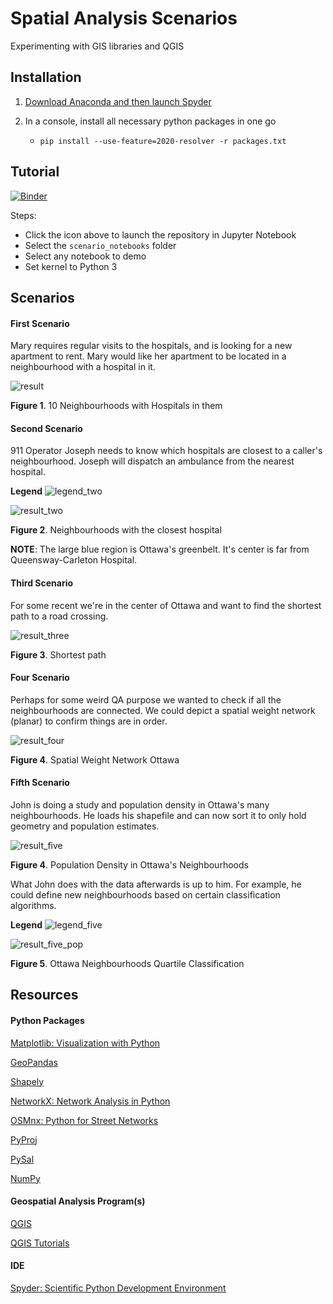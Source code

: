 # Spatial Analysis Scenarios

Experimenting with GIS libraries and QGIS

## Installation

1. [Download Anaconda and then launch Spyder](https://www.anaconda.com/products/individual)
   

2. In a console, install all necessary python packages in one go
   * ` pip install --use-feature=2020-resolver -r packages.txt `


## Tutorial

[![Binder](https://mybinder.org/badge_logo.svg)](https://mybinder.org/v2/gh/omarkawach/spatial_analysis_scenarios.git/master)

Steps:
- Click the icon above to launch the repository in Jupyter Notebook
- Select the `scenario_notebooks` folder
- Select any notebook to demo
- Set kernel to Python 3

## Scenarios

#### First Scenario
Mary requires regular visits to the hospitals, and is looking for a new apartment to rent. 
Mary would like her apartment to be located in a neighbourhood with a hospital in it. 

![result](scenario_images/scenario_one.png)

**Figure 1**. 10 Neighbourhoods with Hospitals in them

#### Second Scenario
911 Operator Joseph needs to know which hospitals are closest to a caller's neighbourhood. 
Joseph will dispatch an ambulance from the nearest hospital.

**Legend**
![legend_two](scenario_images/scenario_two_legend.png)

![result_two](scenario_images/scenario_two.png)

**Figure 2**. Neighbourhoods with the closest hospital 

**NOTE**: The large blue region is Ottawa's greenbelt. It's center is far from Queensway-Carleton Hospital. 

#### Third Scenario
For some recent we're in the center of Ottawa and want to find the shortest path to a road crossing. 

![result_three](scenario_images/scenario_three.png)

**Figure 3**. Shortest path

#### Four Scenario
Perhaps for some weird QA purpose we wanted to check if all the neighbourhoods are connected. 
We could depict a spatial weight network (planar) to confirm things are in order. 

![result_four](scenario_images/scenario_four.png)

**Figure 4**. Spatial Weight Network Ottawa

#### Fifth Scenario
John is doing a study and population density in Ottawa's many neighbourhoods. 
He loads his shapefile and can now sort it to only hold geometry and population estimates. 

![result_five](scenario_images/scenario_fiv.png)

**Figure 4**. Population Density in Ottawa's Neighbourhoods

What John does with the data afterwards is up to him. 
For example, he could define new neighbourhoods based on certain classification algorithms.

**Legend**
![legend_five](scenario_images/scenario_five_leg.png)

![result_five_pop](scenario_images/scenario_five_pop_est.png)

**Figure 5**. Ottawa Neighbourhoods Quartile Classification

## Resources

#### Python Packages

[Matplotlib: Visualization with Python](https://matplotlib.org/)

[GeoPandas](https://geopandas.org/) 

[Shapely](https://pypi.org/project/Shapely/)

[NetworkX: Network Analysis in Python](https://networkx.github.io/)

[OSMnx: Python for Street Networks](https://github.com/gboeing/osmnx)

[PyProj](https://github.com/pyproj4/pyproj)

[PySal](https://pysal.org/)

[NumPy](https://numpy.org/)

#### Geospatial Analysis Program(s)

[QGIS](https://www.qgis.org/en/site/)

[QGIS Tutorials](https://www.qgistutorials.com/en/)

#### IDE

[Spyder: Scientific Python Development Environment](https://www.spyder-ide.org/)



